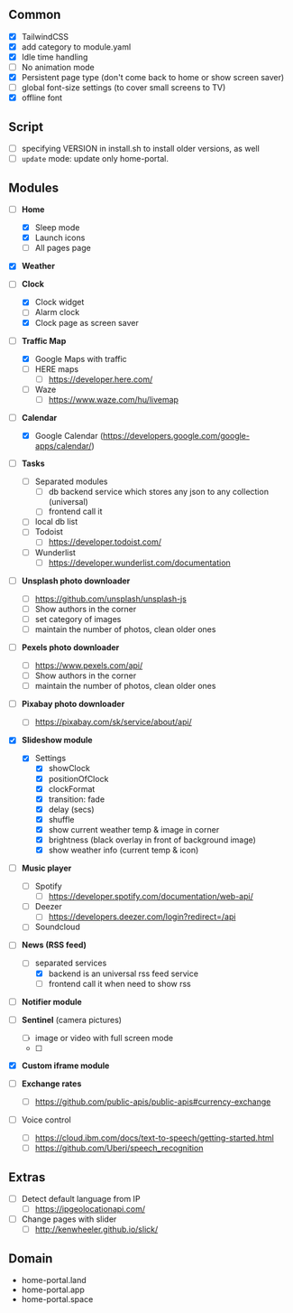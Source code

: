 
## Common

- [x] TailwindCSS
- [x] add category to module.yaml
- [x] Idle time handling
- [ ] No animation mode
- [x] Persistent page type (don't come back to home or show screen saver)
- [ ] global font-size settings (to cover small screens to TV)
- [x] offline font

## Script
- [ ] specifying VERSION in install.sh to install older versions, as well
- [ ] `update` mode: update only home-portal.

## Modules
- [ ] **Home**
  - [x] Sleep mode
  - [x] Launch icons
  - [ ] All pages page

- [x] **Weather**

- [ ] **Clock**
  - [x] Clock widget
  - [ ] Alarm clock
  - [x] Clock page as screen saver

- [ ] **Traffic Map**
  - [x] Google Maps with traffic
  - [ ] HERE maps
    - [ ] https://developer.here.com/
  - [ ] Waze
    - [ ] https://www.waze.com/hu/livemap

- [ ] **Calendar**
  - [x] Google Calendar (https://developers.google.com/google-apps/calendar/)

- [ ] **Tasks**
  - [ ] Separated modules
    - [ ] db backend service which stores any json to any collection (universal)
    - [ ] frontend call it
  - [ ] local db list
  - [ ] Todoist
    - [ ] https://developer.todoist.com/
  - [ ] Wunderlist
    - [ ] https://developer.wunderlist.com/documentation

- [ ] **Unsplash photo downloader**
  - [ ] https://github.com/unsplash/unsplash-js
  - [ ] Show authors in the corner
  - [ ] set category of images
  - [ ] maintain the number of photos, clean older ones

- [ ] **Pexels photo downloader**
  - [ ] https://www.pexels.com/api/
  - [ ] Show authors in the corner
  - [ ] maintain the number of photos, clean older ones

- [ ] **Pixabay photo downloader**
  - [ ] https://pixabay.com/sk/service/about/api/

- [x] **Slideshow module**
  - [x] Settings
    - [x] showClock
    - [x] positionOfClock
    - [x] clockFormat
    - [x] transition: fade
    - [x] delay (secs)
    - [x] shuffle
    - [x] show current weather temp & image in corner
    - [x] brightness (black overlay in front of background image)
    - [x] show weather info (current temp & icon)

- [ ] **Music player**
  - [ ] Spotify
    - [ ] https://developer.spotify.com/documentation/web-api/
  - [ ] Deezer
    - [ ] https://developers.deezer.com/login?redirect=/api
  - [ ] Soundcloud

- [ ] **News (RSS feed)**
  - [ ] separated services
    - [x] backend is an universal rss feed service
    - [ ] frontend call it when need to show rss

- [ ] **Notifier module**

- [ ] **Sentinel** (camera pictures)
  - [ ] image or video with full screen mode
  - [ ] 

- [x] **Custom iframe module**

- [ ] **Exchange rates**
  - [ ] https://github.com/public-apis/public-apis#currency-exchange

- [ ] Voice control
  - [ ] https://cloud.ibm.com/docs/text-to-speech/getting-started.html
  - [ ] https://github.com/Uberi/speech_recognition

## Extras
- [ ] Detect default language from IP
  - [ ] https://ipgeolocationapi.com/
- [ ] Change pages with slider
  - [ ] http://kenwheeler.github.io/slick/

## Domain
- home-portal.land
- home-portal.app
- home-portal.space
